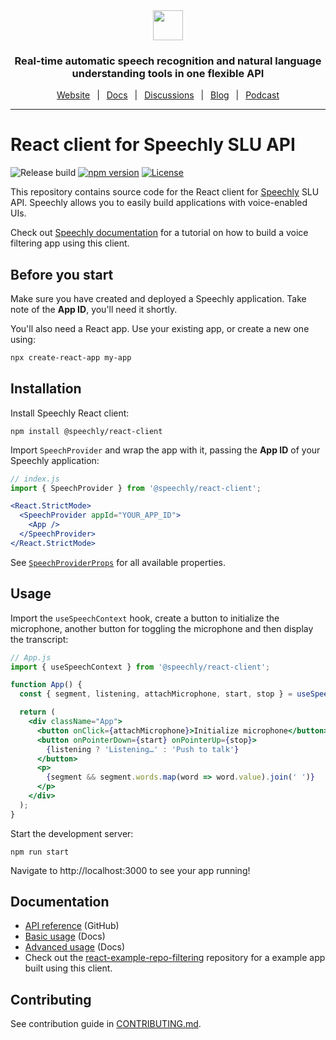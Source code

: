 <div align="center" markdown="1">
<a href="https://www.speechly.com">
   <img src="https://d33wubrfki0l68.cloudfront.net/f15fc952956e1952d6bd23661b7a7ee6b775faaa/c1b30/img/speechly-logo-duo-black.svg" height="48" />
</a>

### Real-time automatic speech recognition and natural language understanding tools in one flexible API

[Website](https://www.speechly.com/)
&ensp;|&ensp;
[Docs](https://docs.speechly.com/)
&ensp;|&ensp;
[Discussions](https://github.com/speechly/speechly/discussions)
&ensp;|&ensp;
[Blog](https://www.speechly.com/blog/)
&ensp;|&ensp;
[Podcast](https://anchor.fm/the-speechly-podcast)

---
</div>

# React client for Speechly SLU API

![Release build](https://github.com/speechly/react-client/workflows/Release%20build/badge.svg)
[![npm version](https://badge.fury.io/js/%40speechly%2Freact-client.svg)](https://badge.fury.io/js/%40speechly%2Freact-client)
[![License](http://img.shields.io/:license-mit-blue.svg)](LICENSE)

This repository contains source code for the React client for [Speechly](https://www.speechly.com/?utm_source=github&utm_medium=react-client&utm_campaign=text) SLU API. Speechly allows you to easily build applications with voice-enabled UIs.

Check out [Speechly documentation](https://docs.speechly.com//client-libraries/react-client/?utm_source=github&utm_medium=react-client&utm_campaign=text) for a tutorial on how to build a voice filtering app using this client.

## Before you start

Make sure you have created and deployed a Speechly application. Take note of the **App ID**, you'll need it shortly.

You'll also need a React app. Use your existing app, or create a new one using:

```bash
npx create-react-app my-app
```

## Installation

Install Speechly React client:

```
npm install @speechly/react-client
```

Import `SpeechProvider` and wrap the app with it, passing the **App ID** of your Speechly application:

```jsx
// index.js
import { SpeechProvider } from '@speechly/react-client';

<React.StrictMode>
  <SpeechProvider appId="YOUR_APP_ID">
    <App />
  </SpeechProvider>
</React.StrictMode>
```

See [`SpeechProviderProps`](docs/classes/context.SpeechProviderProps.md) for all available properties.

## Usage

Import the `useSpeechContext` hook, create a button to initialize the microphone, another button for toggling the microphone and then display the transcript:

```jsx
// App.js
import { useSpeechContext } from '@speechly/react-client';

function App() {
  const { segment, listening, attachMicrophone, start, stop } = useSpeechContext();

  return (
    <div className="App">
      <button onClick={attachMicrophone}>Initialize microphone</button>
      <button onPointerDown={start} onPointerUp={stop}>
        {listening ? 'Listening…' : 'Push to talk'}
      </button>
      <p>
        {segment && segment.words.map(word => word.value).join(' ')}
      </p>
    </div>
  );
}
```

Start the development server:

```
npm run start
```

Navigate to http://localhost:3000 to see your app running!

## Documentation

- [API reference](docs/classes/context.SpeechProvider.md) (GitHub)
- [Basic usage](https://docs.speechly.com/client-libraries/usage/?platform=React) (Docs)
- [Advanced usage](https://docs.speechly.com/client-libraries/using-react-client/) (Docs)
- Check out the [react-example-repo-filtering](https://github.com/speechly/react-example-repo-filtering) repository for a example app built using this client.

## Contributing

See contribution guide in [CONTRIBUTING.md](https://github.com/speechly/speechly/blob/main/CONTRIBUTING.md).


